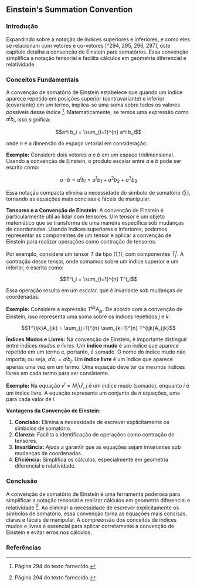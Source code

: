 ## Einstein's Summation Convention

### Introdução
Expandindo sobre a notação de índices superiores e inferiores, e como eles se relacionam com vetores e co-vetores [^294, 295, 296, 297], este capítulo detalha a convenção de Einstein para somatórios. Essa convenção simplifica a notação tensorial e facilita cálculos em geometria diferencial e relatividade.

### Conceitos Fundamentais
A convenção de somatório de Einstein estabelece que quando um índice aparece repetido em posições superior (contravariante) e inferior (covariante) em um termo, implica-se uma soma sobre todos os valores possíveis desse índice [^294]. Matematicamente, se temos uma expressão como $a^i b_i$, isso significa:

$$a^i b_i = \sum_{i=1}^{n} a^i b_i$$

onde $n$ é a dimensão do espaço vetorial em consideração.

**Exemplo:** Considere dois vetores $a$ e $b$ em um espaço tridimensional. Usando a convenção de Einstein, o produto escalar entre $a$ e $b$ pode ser escrito como:

$$a \cdot b = a^i b_i = a^1 b_1 + a^2 b_2 + a^3 b_3$$

Essa notação compacta elimina a necessidade do símbolo de somatório ($\sum$), tornando as equações mais concisas e fáceis de manipular.

**Tensores e a Convenção de Einstein:**
A convenção de Einstein é particularmente útil ao lidar com tensores. Um tensor é um objeto matemático que se transforma de uma maneira específica sob mudanças de coordenadas. Usando índices superiores e inferiores, podemos representar as componentes de um tensor e aplicar a convenção de Einstein para realizar operações como contração de tensores.

Por exemplo, considere um tensor $T$ de tipo (1,1), com componentes $T^i_j$. A contração desse tensor, onde somamos sobre um índice superior e um inferior, é escrita como:

$$T^i_i = \sum_{i=1}^{n} T^i_i$$

Essa operação resulta em um escalar, que é invariante sob mudanças de coordenadas.

**Exemplo:** Considere a expressão $T^{ijk}A_{jk}$. De acordo com a convenção de Einstein, isso representa uma soma sobre os índices repetidos $j$ e $k$:

$$T^{ijk}A_{jk} = \sum_{j=1}^{n} \sum_{k=1}^{n} T^{ijk}A_{jk}$$

**Índices Mudos e Livres:**
Na convenção de Einstein, é importante distinguir entre índices *mudos* e *livres*. Um **índice mudo** é um índice que aparece repetido em um termo e, portanto, é somado. O nome do índice mudo não importa; ou seja, $a^i b_i = a^j b_j$. Um **índice livre** é um índice que aparece apenas uma vez em um termo. Uma equação deve ter os mesmos índices livres em cada termo para ser consistente.

**Exemplo:** Na equação $v^i = M^i_j u^j$, $j$ é um índice mudo (somado), enquanto $i$ é um índice livre. A equação representa um conjunto de $n$ equações, uma para cada valor de $i$.

**Vantagens da Convenção de Einstein:**
1. **Concisão:** Elimina a necessidade de escrever explicitamente os símbolos de somatório.
2. **Clareza:** Facilita a identificação de operações como contração de tensores.
3. **Invariância:** Ajuda a garantir que as equações sejam invariantes sob mudanças de coordenadas.
4. **Eficiência:** Simplifica os cálculos, especialmente em geometria diferencial e relatividade.

### Conclusão
A convenção de somatório de Einstein é uma ferramenta poderosa para simplificar a notação tensorial e realizar cálculos em geometria diferencial e relatividade [^294]. Ao eliminar a necessidade de escrever explicitamente os símbolos de somatório, essa convenção torna as equações mais concisas, claras e fáceis de manipular. A compreensão dos conceitos de índices mudos e livres é essencial para aplicar corretamente a convenção de Einstein e evitar erros nos cálculos.

### Referências
[^294]: Página 294 do texto fornecido.
[^295]: Página 295 do texto fornecido.
[^296]: Página 296 do texto fornecido.
[^297]: Página 297 do texto fornecido.
<!-- END -->